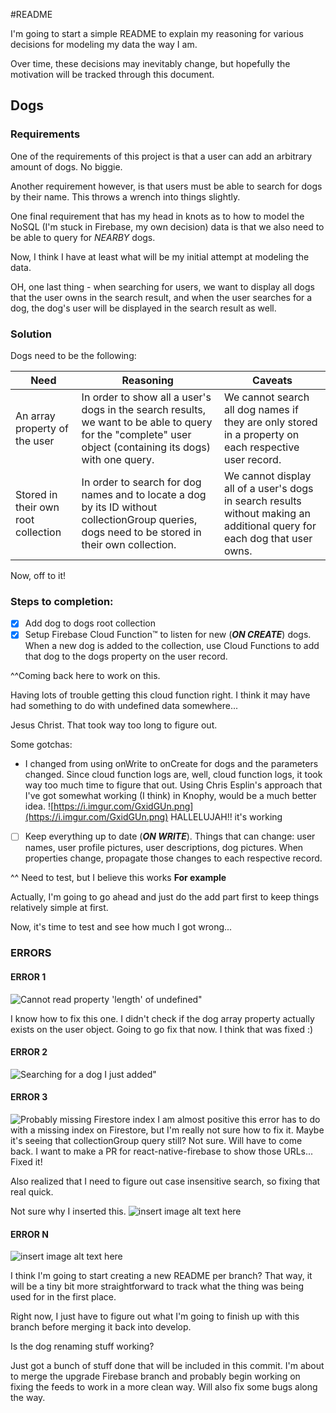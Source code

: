 #README

I'm going to start a simple README to explain my reasoning for various decisions for modeling my data the way I am. 

Over time, these decisions may inevitably change, but hopefully the motivation will be tracked through this document.

## Dogs
### Requirements
One of the requirements of this project is that a user can add an arbitrary amount of dogs.
No biggie.

Another requirement however, is that users must be able to search for dogs by their name. This throws a wrench into things slightly. 

One final requirement that has my head in knots as to how to model the NoSQL (I'm stuck in Firebase, my own decision) data is that we also need to be able to query for *NEARBY* dogs.

Now, I think I have at least what will be my initial attempt at modeling the data.

OH, one last thing - when searching for users, we want to display all dogs that the user owns in the search result, and when the user searches for a dog, the dog's user will be displayed in the search result as well.

### Solution 
Dogs need to be the following:

| Need        | Reasoning           | Caveats           |
| ------------- |-------------|-------------|
| An array property of the user | In order to show all a user's dogs in the search results, we want to be able to query for the "complete" user object (containing its dogs) with one query. |  We cannot search all dog names if they are only stored in a property on each respective user record. 
| Stored in their own root collection   | In order to search for dog names and to locate a dog by its ID without collectionGroup queries, dogs need to be stored in their own collection.       | We cannot display all of a user's dogs in search results without making an additional query for each dog that user owns.   |

Now, off to it!

### Steps to completion:

- [x]  Add dog to dogs root collection
- [x]   Setup Firebase Cloud Function™ to listen for new (***ON CREATE***) dogs. When a new dog is added to the collection, use Cloud Functions to add that dog to the dogs property on the user record.

^^Coming back here to work on this. 

Having lots of trouble getting this cloud function right. I think it may have had something to do with undefined data somewhere...

Jesus Christ. That took way too long to figure out.

Some gotchas:
- I changed from using onWrite to onCreate for dogs and the parameters changed. Since cloud function logs are, well, cloud function logs, it took way too much time to figure that out. Using Chris Esplin's approach that I've got somewhat working (I think) in Knophy, would be a much better idea.
![https://i.imgur.com/GxidGUn.png](https://i.imgur.com/GxidGUn.png)
HALLELUJAH!! it's working
- [ ]    Keep everything up to date (***ON WRITE***). Things that can change: user names, user profile pictures, user descriptions, dog pictures. When properties change, propagate those changes to each respective record.

^^ Need to test, but I believe this works
**For example**

  Actually, I'm going to go ahead and just do the add part first to keep things relatively simple at first.

  
  Now, it's time to test and see how much I got wrong...
  
### ERRORS
#### ERROR 1
![Cannot read property 'length' of undefined"](https://i.imgur.com/17MZhaX.png" "Cannot read property 'length' of undefined")

I know how to fix this one. I didn't check if the dog array property actually exists on the user object. Going to go fix that now.
I think that was fixed :)

#### ERROR 2

![Searching for a dog I just added"](https://i.imgur.com/stmhDX3.png" "Searching for a dog that I just added")


#### ERROR 3
![Probably missing Firestore index](https://i.imgur.com/sPSLe1u.png)
I am almost positive this error has to do with a missing index on Firestore, but I'm really not sure how to fix it. Maybe it's seeing that collectionGroup query still? Not sure. Will have to come back. I want to make a PR for react-native-firebase to show those URLs...
Fixed it!

Also realized that I need to figure out case insensitive search, so fixing that real quick.

Not sure why I inserted this.
![insert image alt text here](https://i.imgur.com/z0ZBSnq.png)


#### ERROR N
![insert image alt text here](insert_image_url_here)

I think I'm going to start creating a new README per branch? That way, it will be a tiny bit more straightforward to track what the thing was being used for in the first place.

Right now, I just have to figure out what I'm going to finish up with this branch before merging it back into develop.

Is the dog renaming stuff working? 

Just got a bunch of stuff done that will be included in this commit. I'm about to merge the upgrade Firebase branch and probably begin working on fixing the feeds to work in a more clean way. Will also fix some bugs along the way.

